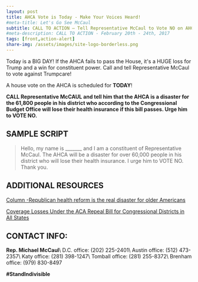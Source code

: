 ```yaml
---
layout: post
title: AHCA Vote is Today - Make Your Voices Heard!
#meta-title: Let's Go See McCaul
subtitle: CALL TO ACTION – Tell Representative McCaul to Vote NO on AHCA!
#meta-description: CALL TO ACTION - February 20th - 24th, 2017
tags: [front,action-alert]
share-img: /assets/images/site-logo-borderless.png
---
```

Today is a BIG DAY! If the AHCA fails to pass the House, it's a HUGE loss for Trump and a win for constituent power. Call and tell Representative McCaul to vote against Trumpcare!

A house vote on the AHCA is scheduled for **TODAY**!

**CALL Representative McCAUL and tell him that the AHCA is a disaster for the 61,800 people in his district who according to the Congressional Budget Office will lose their health insurance if this bill passes. Urge him to VOTE NO.**

## SAMPLE SCRIPT
>Hello, my name is &#95;&#95;&#95;&#95;&#95;&#95;&#95; and I am a constituent of Representative McCaul. The AHCA will be a disaster for over 60,000 people in his district who will lose their health insurance. I urge him to VOTE NO. Thank you.

## ADDITIONAL RESOURCES
[Column -Republican health reform is the real disaster for older Americans](http://www.reuters.com/article/column-miller-healthcare-idUSL2N1GT20T)

[Coverage Losses Under the ACA Repeal Bill for Congressional Districts in All States](https://www.americanprogress.org/issues/healthcare/news/2017/03/21/428914/coverage-losses-aca-repeal-bill-congressional-districts-states/)

## CONTACT INFO:

**Rep. Michael McCaul**\\
D.C. office: (202) 225-2401\\
Austin office: (512) 473-2357\\
Katy office: (281) 398-1247\\
Tomball office: (281) 255-8372\\
Brenham office: (979) 830-8497

**#StandIndivisible**

